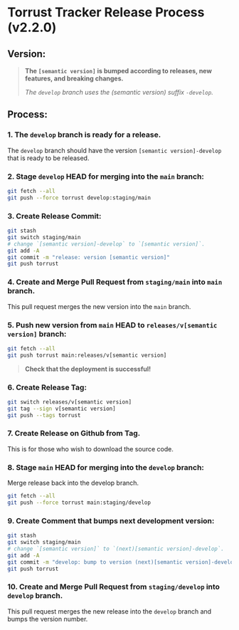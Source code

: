 #  Torrust Tracker Release Process (v2.2.0)

## Version:
> **The `[semantic version]` is bumped according to releases, new features, and breaking changes.**
>
> *The `develop` branch uses the (semantic version) suffix `-develop`.*

## Process:

### 1. The `develop` branch is ready for a release.
The `develop` branch should have the version `[semantic version]-develop` that is ready to be released.

### 2. Stage `develop` HEAD for merging into the `main` branch:

```sh
git fetch --all
git push --force torrust develop:staging/main
```

### 3. Create Release Commit:

```sh
git stash
git switch staging/main
# change `[semantic version]-develop` to `[semantic version]`.
git add -A
git commit -m "release: version [semantic version]"
git push torrust
```

### 4. Create and Merge Pull Request from `staging/main` into `main` branch.
This pull request merges the new version into the `main` branch.

### 5. Push new version from `main` HEAD to `releases/v[semantic version]` branch:

```sh
git fetch --all
git push torrust main:releases/v[semantic version]
```

> **Check that the deployment is successful!**

### 6. Create Release Tag:

```sh
git switch releases/v[semantic version]
git tag --sign v[semantic version]
git push --tags torrust
```

### 7. Create Release on Github from Tag.
This is for those who wish to download the source code.

### 8. Stage `main` HEAD for merging into the `develop` branch:
Merge release back into the develop branch.

```sh
git fetch --all
git push --force torrust main:staging/develop
```
### 9. Create Comment that bumps next development version:

```sh
git stash
git switch staging/main
# change `[semantic version]` to `(next)[semantic version]-develop`.
git add -A
git commit -m "develop: bump to version (next)[semantic version]-develop"
git push torrust
```

### 10. Create and Merge Pull Request from `staging/develop` into `develop` branch.
This pull request merges the new release into the `develop` branch and bumps the version number.


